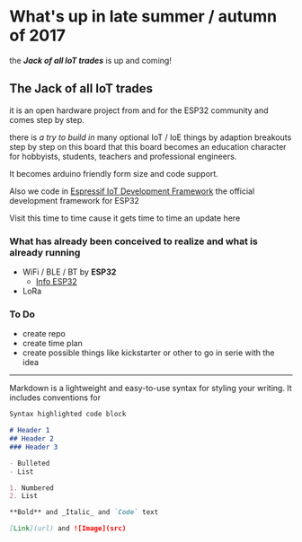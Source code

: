 # What's up in late summer / autumn of 2017

the ***Jack of all IoT trades*** is up and coming!


## The Jack of all IoT trades

it is an open hardware project from and for the ESP32 community and comes step by step.

there is _a try to build in_ many optional IoT / IoE things by adaption breakouts step by step on this board that this board becomes an education character for hobbyists, students, teachers and professional engineers.

It becomes arduino friendly form size and code support. 

Also we code in [Espressif IoT Development Framework](https://github.com/espressif/esp-idf) the official development framework for ESP32

Visit this time to time cause it gets time to time an update here

### What has already been conceived to realize and what is already running  

- WiFi / BLE / BT by **ESP32**
  - [Info ESP32](http://espressif.com/en/products/hardware/esp32/overview)
- LoRa



### To Do

- create repo
- create time plan
- create possible things like kickstarter or other to go in serie with the idea







--------------------------------------------------------------------------------------------------




Markdown is a lightweight and easy-to-use syntax for styling your writing. It includes conventions for

```markdown
Syntax highlighted code block

# Header 1
## Header 2
### Header 3

- Bulleted
- List

1. Numbered
2. List

**Bold** and _Italic_ and `Code` text

[Link](url) and ![Image](src)
```

